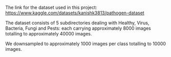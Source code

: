 The link for the dataset used in this project:  https://www.kaggle.com/datasets/kanishk3813/pathogen-dataset

The dataset consists of 5 subdirectories dealing with Healthy, Virus, Bacteria, Fungi and Pests: each carrying approximately 8000 images totalling to approximately 40000 images.

We downsampled to approximately 1000 images per class totalling to 10000 images.
